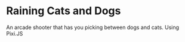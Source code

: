 # Raining Cats and Dogs
 An arcade shooter that has you picking between dogs and cats. Using Pixi.JS
